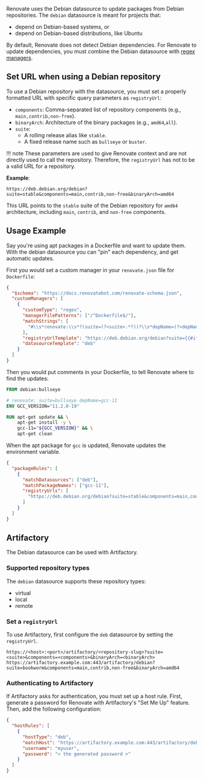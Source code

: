Renovate uses the Debian datasource to update packages from Debian repositories.
The `debian` datasource is meant for projects that:

- depend on Debian-based systems, or
- depend on Debian-based distributions, like Ubuntu

By default, Renovate does not detect Debian dependencies.
For Renovate to update dependencies, you must combine the Debian datasource with [regex managers](../../manager/regex/index.md).

## Set URL when using a Debian repository

To use a Debian repository with the datasource, you must set a properly formatted URL with specific query parameters as `registryUrl`:

- `components`: Comma-separated list of repository components (e.g., `main,contrib,non-free`).
- `binaryArch`: Architecture of the binary packages (e.g., `amd64`,`all`).
- `suite`:
  - A rolling release alias like `stable`.
  - A fixed release name such as `bullseye` or `buster`.

<!-- prettier-ignore -->
!!! note
    These parameters are used to give Renovate context and are not directly used to call the repository.
    Therefore, the `registryUrl` has not to be a valid URL for a repository.

**Example**:

```
https://deb.debian.org/debian?suite=stable&components=main,contrib,non-free&binaryArch=amd64
```

This URL points to the `stable` suite of the Debian repository for `amd64` architecture, including `main`, `contrib`, and `non-free` components.

## Usage Example

Say you're using apt packages in a Dockerfile and want to update them.
With the debian datasource you can "pin" each dependency, and get automatic updates.

First you would set a custom manager in your `renovate.json` file for `Dockerfile`:

```json
{
  "$schema": "https://docs.renovatebot.com/renovate-schema.json",
  "customManagers": [
    {
      "customType": "regex",
      "managerFilePatterns": ["/^Dockerfile$/"],
      "matchStrings": [
        "#\\s*renovate:\\s*?(suite=(?<suite>.*?))?\\s*depName=(?<depName>.*?)?\\sENV .*?_VERSION=\"(?<currentValue>.*)\""
      ],
      "registryUrlTemplate": "https://deb.debian.org/debian?suite={{#if suite }}{{suite}}{{else}}stable{{/if}}&components=main,contrib,non-free&binaryArch=amd64",
      "datasourceTemplate": "deb"
    }
  ]
}
```

Then you would put comments in your Dockerfile, to tell Renovate where to find the updates:

```dockerfile
FROM debian:bullseye

# renovate: suite=bullseye depName=gcc-11
ENV GCC_VERSION="11.2.0-19"

RUN apt-get update && \
    apt-get install -y \
    gcc-11="${GCC_VERSION}" && \
    apt-get clean
```

When the apt package for `gcc` is updated, Renovate updates the environment variable.

```json title="Override deb registryUrl with a packageRules entry"
{
  "packageRules": [
    {
      "matchDatasources": ["deb"],
      "matchPackageNames": ["gcc-11"],
      "registryUrls": [
        "https://deb.debian.org/debian?suite=stable&components=main,contrib,non-free&binaryArch=amd64"
      ]
    }
  ]
}
```

## Artifactory

The Debian datasource can be used with Artifactory.

### Supported repository types

The `debian` datasource supports these repository types:

- virtual
- local
- remote

### Set a `registryUrl`

To use Artifactory, first configure the `deb` datasource by setting the `registryUrl`.

```title="Example of valid registryUrl format"
https://<host>:<port>/artifactory/<repository-slug>?suite=<suite>&components=<components>&binaryArch=<binaryArch>
https://artifactory.example.com:443/artifactory/debian?suite=bookworm&components=main,contrib,non-free&binaryArch=amd64
```

### Authenticating to Artifactory

If Artifactory asks for authentication, you must set up a host rule.
First, generate a password for Renovate with Artifactory's "Set Me Up" feature.
Then, add the following configuration:

```json title="Example Artifactory host rule configuration, with username and password"
{
  "hostRules": [
    {
      "hostType": "deb",
      "matchHost": "https://artifactory.example.com:443/artifactory/debian",
      "username": "myuser",
      "password": "< the generated password >"
    }
  ]
}
```

